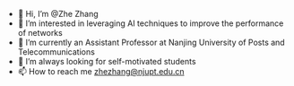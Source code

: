 - 👋 Hi, I’m @Zhe Zhang
- 👀 I’m interested in leveraging AI techniques to improve the performance of networks
- 🌱 I’m currently an Assistant Professor at Nanjing University of Posts and Telecommunications
- 💞️ I’m always looking for self-motivated students
- 📫 How to reach me zhezhang@njupt.edu.cn

<!---
Petrelli/Petrelli is a ✨ special ✨ repository because its `README.md` (this file) appears on your GitHub profile.
You can click the Preview link to take a look at your changes.
--->
